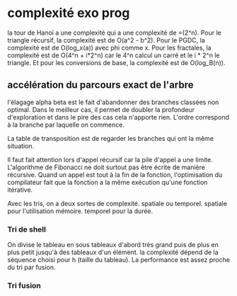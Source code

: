 # complexité exo prog

la tour de Hanoï a une complexité qui a une complexité de =(2^n). Pour le triangle récursif, la complexité est de O(a^2 - b^2). Pour le PGDC, la complexité est de O(log_x(a)) avec phi comme x. Pour les fractales, la complexité est de O(4^n + i*2^n) car le 4^n calcul un carré et le i * 2^n le triangle. Et pour les conversions de base, la complexité est de O(log_B(n)). 



## accélération du parcours exact de l'arbre 

l'élagage alpha beta est le fait d'abandonner des branches classées non optimal. Dans le meilleur cas, il permet de doubler la profondeur d'exploration et  dans le pire des cas cela n'apporte rien. L'ordre correspond à la branche par laquelle on commence. 

La table de transposition est de regarder les branches qui ont la même situation. 

Il faut fait attention lors d'appel récursif car la pile d'appel a une limite. L'algorithme de Fibonacci ne doit surtout pas être écrite de manière récursive. Quand un appel est tout à la fin de la fonction, l'optimisation du compilateur fait que la fonction a la même exécution qu'une fonction itérative. 

Avec les tris, on a deux sortes de complexité.  spatiale ou temporel. spatiale pour l'utilisation mémoire. temporel pour la durée. 



### Tri de shell

On divise le tableau en sous tableaux d'abord très grand puis de plus en plus petit jusqu'à des tableaux d'un élément. la complexité dépend de la séquence choisi pour h (taille du tableau). La performance est assez proche du tri par fusion. 

### Tri fusion

